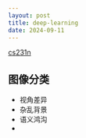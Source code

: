 ```yaml
---
layout: post
title: deep-learning
date: 2024-09-11
---
```


[cs231n](https://cs231n.stanford.edu/schedule.html)

## 图像分类

- 视角差异
- 杂乱背景
- 语义鸿沟
- 
